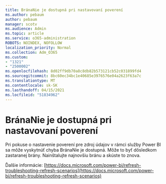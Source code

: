 ```yaml
---
title: BránaNie je dostupná pri nastavovaní poverení
ms.author: pebaum
author: pebaum
manager: scotv
ms.audience: Admin
ms.topic: article
ms.service: o365-administration
ROBOTS: NOINDEX, NOFOLLOW
localization_priority: Normal
ms.collection: Adm_O365
ms.custom:
- "1321"
- "2500002"
ms.openlocfilehash: 8d02ff9db70a8c8db82b573121cb52c031899fd4
ms.sourcegitcommit: 8bc60ec34bc1e40685e3976576e04a2623f63a7c
ms.translationtype: MT
ms.contentlocale: sk-SK
ms.lasthandoff: 04/15/2021
ms.locfileid: "51834962"
---
```

# <a name="gatewaynotreachable-when-setting-credentials"></a>BránaNie je dostupná pri nastavovaní poverení

Pri pokuse o nastavenie poverení pre zdroj údajov v rámci služby Power BI sa môže vyskytnúť chyba BránaNie je dostupná. Môže to byť dôsledkom zastaranej brány. Nainštalujte najnovšiu bránu a skúste to znova.

Ďalšie informácie: [https://docs.microsoft.com/power-bi/refresh-troubleshooting-refresh-scenarios](https://docs.microsoft.com/power-bi/refresh-troubleshooting-refresh-scenarios)
